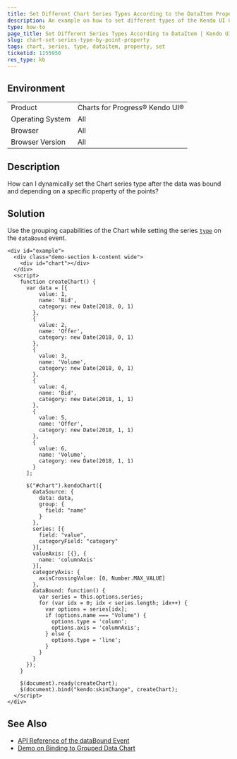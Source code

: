 ```yaml
---
title: Set Different Chart Series Types According to the DataItem Property
description: An example on how to set different types of the Kendo UI Chart series for different points according to the DataItem property.
type: how-to
page_title: Set Different Series Types According to DataItem | Kendo UI Chart for jQuery
slug: chart-set-series-type-by-point-property
tags: chart, series, type, dataitem, property, set
ticketid: 1155950
res_type: kb
---
```


## Environment

<table>
 <tr>
  <td>Product</td>
  <td>Charts for Progress® Kendo UI®</td>
 </tr>
 <tr>
  <td>Operating System</td>
  <td>All</td>
 </tr>
 <tr>
  <td>Browser</td>
  <td>All</td>
 </tr>
 <tr>
  <td>Browser Version</td>
  <td>All</td>
 </tr>
</table>

## Description

How can I dynamically set the Chart series type after the data was bound and depending on a specific property of the points?

## Solution

Use the grouping capabilities of the Chart while setting the series [`type`](https://docs.telerik.com/kendo-ui/api/javascript/dataviz/ui/chart/configuration/series.type) on the `dataBound` event.

```dojo
<div id="example">
  <div class="demo-section k-content wide">
    <div id="chart"></div>
  </div>
  <script>
    function createChart() {
      var data = [{
          value: 1,
          name: 'Bid',
          category: new Date(2018, 0, 1)
        },
        {
          value: 2,
          name: 'Offer',
          category: new Date(2018, 0, 1)
        },
        {
          value: 3,
          name: 'Volume',
          category: new Date(2018, 0, 1)
        },
        {
          value: 4,
          name: 'Bid',
          category: new Date(2018, 1, 1)
        },
        {
          value: 5,
          name: 'Offer',
          category: new Date(2018, 1, 1)
        },
        {
          value: 6,
          name: 'Volume',
          category: new Date(2018, 1, 1)
        }
      ];

      $("#chart").kendoChart({
        dataSource: {
          data: data,
          group: {
            field: "name"
          }
        },
        series: [{
          field: "value",
          categoryField: "category"
        }],
        valueAxis: [{}, {
          name: 'columnAxis'
        }],
        categoryAxis: {
          axisCrossingValue: [0, Number.MAX_VALUE]
        },
        dataBound: function() {
          var series = this.options.series;
          for (var idx = 0; idx < series.length; idx++) {
            var options = series[idx];
            if (options.name === "Volume") {
              options.type = 'column';
              options.axis = 'columnAxis';
            } else {
              options.type = 'line';
            }
          }
        }
      });
    }

    $(document).ready(createChart);
    $(document).bind("kendo:skinChange", createChart);
  </script>
</div>
```

## See Also

* [API Reference of the dataBound Event](https://docs.telerik.com/kendo-ui/api/javascript/dataviz/ui/chart/events/databound)
* [Demo on Binding to Grouped Data Chart](https://demos.telerik.com/kendo-ui/line-charts/grouped-data)

